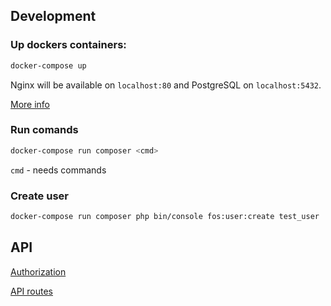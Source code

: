 ## Development

### Up dockers containers:

```bash
docker-compose up
```
Nginx will be available on `localhost:80` and PostgreSQL on `localhost:5432`.

[More info](docs/docker.md)

### Run comands

```bash
docker-compose run composer <cmd>
```
`cmd` - needs commands

### Create user
```bash
docker-compose run composer php bin/console fos:user:create test_user
```

## API

[Authorization](docs/authorization.md)

[API routes](docs/api.md)

